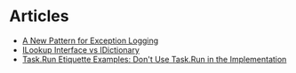# Articles

- [A New Pattern for Exception Logging](https://blog.stephencleary.com/2020/06/a-new-pattern-for-exception-logging.html)
- [ILookup Interface vs IDictionary](https://stackoverflow.com/questions/5436338/ilookup-interface-vs-idictionary)
- [Task.Run Etiquette Examples: Don't Use Task.Run in the Implementation](https://blog.stephencleary.com/2013/11/taskrun-etiquette-examples-dont-use.html)
